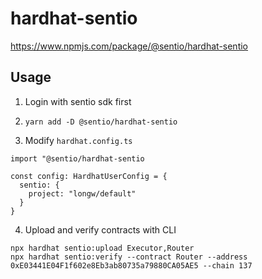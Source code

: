 # hardhat-sentio

https://www.npmjs.com/package/@sentio/hardhat-sentio

## Usage

1. Login with sentio sdk first

2. `yarn add -D @sentio/hardhat-sentio`

3. Modify `hardhat.config.ts`

```
import "@sentio/hardhat-sentio

const config: HardhatUserConfig = {
  sentio: {
    project: "longw/default"
  }
}
```

4. Upload and verify contracts with CLI

```
npx hardhat sentio:upload Executor,Router
npx hardhat sentio:verify --contract Router --address 0xE03441E04F1f602e8Eb3ab80735a79880CA05AE5 --chain 137
```
